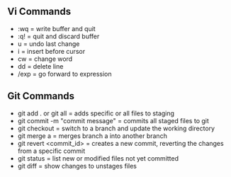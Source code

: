Vi Commands
--------------------
- :wq = write buffer and quit
- :q! = quit and discard buffer
- u = undo last change
- i = insert before cursor
- cw = change word
- dd = delete line
- /exp = go forward to expression


Git Commands
--------------------
- git add . or git all <file name> = adds specific or all files to staging
- git commit -m "commit message" = commits all staged files to git
- git checkout <branch> = switch to a branch and update the working directory
- git merge a = merges branch a into another branch
- git revert <commit_id> = creates a new commit, reverting the changes from a specific commit
- git status = list new or modified files not yet committed
- git diff = show changes to unstages files
